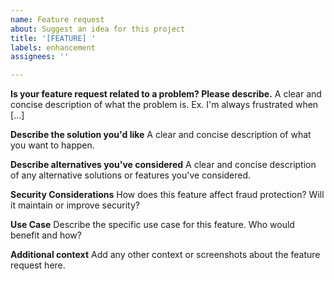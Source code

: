 ```yaml
---
name: Feature request
about: Suggest an idea for this project
title: '[FEATURE] '
labels: enhancement
assignees: ''

---
```


**Is your feature request related to a problem? Please describe.**
A clear and concise description of what the problem is. Ex. I'm always frustrated when [...]

**Describe the solution you'd like**
A clear and concise description of what you want to happen.

**Describe alternatives you've considered**
A clear and concise description of any alternative solutions or features you've considered.

**Security Considerations**
How does this feature affect fraud protection? Will it maintain or improve security?

**Use Case**
Describe the specific use case for this feature. Who would benefit and how?

**Additional context**
Add any other context or screenshots about the feature request here.